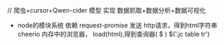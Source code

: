 // 爬虫+cursor+Qwen-cider 模型 实现 数据抓取+数据分析+数据可视化
- node的模块系统
  依赖 request-promise 发送 http请求，得到html字符串
  cheerio 内存中的浏览器， load(html),得到查询器( $ )
  $('.jc table tr')